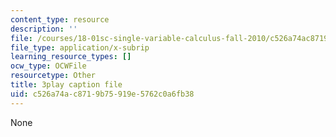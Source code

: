 ```yaml
---
content_type: resource
description: ''
file: /courses/18-01sc-single-variable-calculus-fall-2010/c526a74ac8719b75919e5762c0a6fb38_aeXp1zC6Hls.srt
file_type: application/x-subrip
learning_resource_types: []
ocw_type: OCWFile
resourcetype: Other
title: 3play caption file
uid: c526a74a-c871-9b75-919e-5762c0a6fb38
---
```

None

